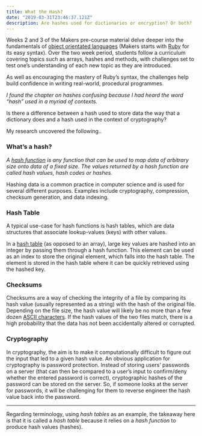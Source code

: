 ```yaml
---
title: What the Hash?
date: "2019-03-31T23:46:37.121Z"
description: Are hashes used for dictionaries or encryption? Or both?
---
```


Weeks 2 and 3 of the Makers pre-course material delve deeper into the fundamentals of [object orientated languages](https://en.wikipedia.org/wiki/Object-oriented_programming) (Makers starts with [Ruby](https://www.ruby-lang.org/en/) for its easy syntax). Over the two week period, students follow a curriculum covering topics such as arrays, hashes and methods, with challenges set to test one’s understanding of each new topic as they are introduced.

As well as encouraging the mastery of Ruby’s syntax, the challenges help build confidence in writing real-world, procedural programmes.

*I found the chapter on hashes confusing because I had heard the word “hash” used in a myriad of contexts.*

Is there a difference between a hash used to store data the way that a dictionary does and a hash used in the context of cryptography?

My research uncovered the following..

### What’s a hash?
*A [hash function](https://en.wikipedia.org/wiki/Hash_function) is any function that can be used to map data of arbitrary size onto data of a fixed size. The values returned by a hash function are called hash values, hash codes or hashes.*


Hashing data is a common practice in computer science and is used for several different purposes. Examples include cryptography, compression, checksum generation, and data indexing.

### Hash Table
A typical use-case for hash functions is hash tables, which are data structures that associate lookup-values (keys) with other values.

In a [hash table](https://www.hackerearth.com/practice/data-structures/hash-tables/basics-of-hash-tables/tutorial/) (as opposed to an array), large key values are hashed into an integer by passing them through a hash function. This element can be used as an index to store the original element, which falls into the hash table. The element is stored in the hash table where it can be quickly retrieved using the hashed key.

### Checksums
Checksums are a way of checking the integrity of a file by comparing its hash value (usually represented as a string) with the hash of the original file. Depending on the file size, the hash value will likely be no more than a few dozen [ASCII characters](http://www.asciitable.com/). If the hash values of the two files match, there is a high probability that the data has not been accidentally altered or corrupted.

### Cryptography
In cryptography, the aim is to make it computationally difficult to figure out the input that led to a given hash value. An obvious application for cryptography is password protection. Instead of storing users’ passwords on a server (that can then be compared to a user’s input to confirm/deny whether the entered password is correct), cryptographic hashes of the password can be stored on the server. So, if someone looks at the server for passwords, it will be challenging for them to reverse engineer the hash value back into the password.

---

Regarding terminology, using *hash tables* as an example, the takeaway here is that it is called a *hash table* because it relies on a *hash function* to produce hash values (hashes).